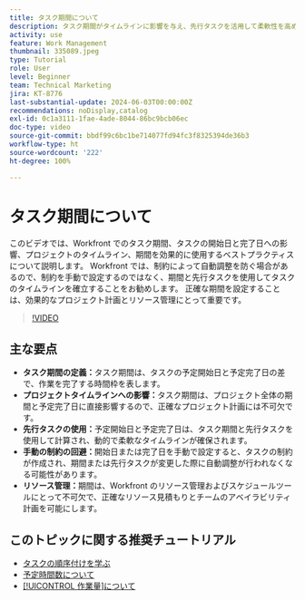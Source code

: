 ```yaml
---
title: タスク期間について
description: タスク期間がタイムラインに影響を与え、先行タスクを活用して柔軟性を高め、手動による制約を回避し、リソース管理とスケジュールを最適化することで、Workfront で正確なプロジェクト計画を確保します。
activity: use
feature: Work Management
thumbnail: 335089.jpeg
type: Tutorial
role: User
level: Beginner
team: Technical Marketing
jira: KT-8776
last-substantial-update: 2024-06-03T00:00:00Z
recommendations: noDisplay,catalog
exl-id: 0c1a3111-1fae-4ade-8044-86bc9bcb06ec
doc-type: video
source-git-commit: bbdf99c6bc1be714077fd94fc3f8325394de36b3
workflow-type: ht
source-wordcount: '222'
ht-degree: 100%

---
```


# タスク期間について

このビデオでは、Workfront でのタスク期間、タスクの開始日と完了日への影響、プロジェクトのタイムライン、期間を効果的に使用するベストプラクティスについて説明します。
Workfront では、制約によって自動調整を防ぐ場合があるので、制約を手動で設定するのではなく、期間と先行タスクを使用してタスクのタイムラインを確立することをお勧めします。
正確な期間を設定することは、効果的なプロジェクト計画とリソース管理にとって重要です。


>[!VIDEO](https://video.tv.adobe.com/v/335089/?quality=12&learn=on&enablevpops=1)

## 主な要点

* **タスク期間の定義：**&#x200B;タスク期間は、タスクの予定開始日と予定完了日の差で、作業を完了する時間枠を表します。
* **プロジェクトタイムラインへの影響：**&#x200B;タスク期間は、プロジェクト全体の期間と予定完了日に直接影響するので、正確なプロジェクト計画には不可欠です。
* **先行タスクの使用：**&#x200B;予定開始日と予定完了日は、タスク期間と先行タスクを使用して計算され、動的で柔軟なタイムラインが確保されます。
* **手動の制約の回避：**&#x200B;開始日または完了日を手動で設定すると、タスクの制約が作成され、期間または先行タスクが変更した際に自動調整が行われなくなる可能性があります。
* **リソース管理：**&#x200B;期間は、Workfront のリソース管理およびスケジュールツールにとって不可欠で、正確なリソース見積もりとチームのアベイラビリティ計画を可能にします。


## このトピックに関する推奨チュートリアル

* [タスクの順序付けを学ぶ](/help/manage-work/tasks/learn-to-sequence-tasks.md)
* [予定時間数について](/help/manage-work/tasks/understand-planned-hours.md)
* [[!UICONTROL 作業量]について](/help/manage-work/tasks/understand-work-effort.md)

